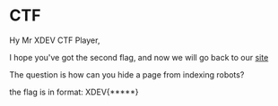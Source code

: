# CTF

Hy Mr XDEV CTF Player,

I hope you've got the second flag, and now we will go back to our [site](https://xdevlm6e.000webhostapp.com/)

The question is how can you hide a page from indexing robots?

the flag is in format: XDEV{\*\*\*\*\*}
